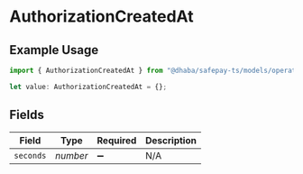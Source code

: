 # AuthorizationCreatedAt

## Example Usage

```typescript
import { AuthorizationCreatedAt } from "@dhaba/safepay-ts/models/operations";

let value: AuthorizationCreatedAt = {};
```

## Fields

| Field              | Type               | Required           | Description        |
| ------------------ | ------------------ | ------------------ | ------------------ |
| `seconds`          | *number*           | :heavy_minus_sign: | N/A                |